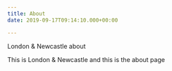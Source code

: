 ```yaml
---
title: About
date: 2019-09-17T09:14:10.000+00:00

---
```

London & Newcastle about

This is London & Newcastle and this is the about page